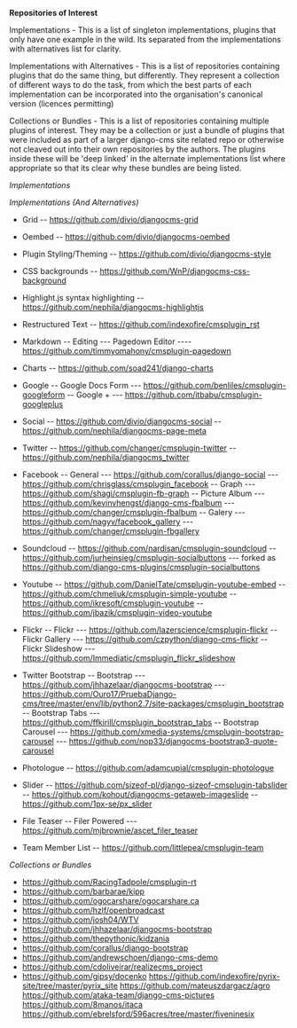 **Repositories of Interest**

Implementations - This is a list of singleton implementations, plugins that only have one example in the wild. Its separated from the implementations with alternatives list for clarity. 

Implementations with Alternatives - This is a list of repositories containing plugins that do the same thing, but differently. They represent a collection of different ways to do the task, from which the best parts of each implementation can be incorporated into the organisation's canonical version (licences permitting)

Collections or Bundles - This is a list of repositories containing multiple plugins of interest. They may be a collection or just a bundle of plugins that were included as part of a larger django-cms site related repo or otherwise not cleaved out into their own repositories by the authors. The plugins inside these will be 'deep linked' in the alternate implementations list where appropriate so that its clear why these bundles are being listed.  

_Implementations_



_Implementations (And Alternatives)_

- Grid 
-- https://github.com/divio/djangocms-grid

- Oembed
-- https://github.com/divio/djangocms-oembed

- Plugin Styling/Theming
-- https://github.com/divio/djangocms-style

- CSS backgrounds
-- https://github.com/WnP/djangocms-css-background

- Highlight.js syntax highlighting
-- https://github.com/nephila/djangocms-highlightjs

- Restructured Text
-- https://github.com/indexofire/cmsplugin_rst

- Markdown
-- Editing
--- Pagedown Editor
---- https://github.com/timmyomahony/cmsplugin-pagedown

- Charts
-- https://github.com/soad241/django-charts

- Google 
-- Google Docs Form 
--- https://github.com/benliles/cmsplugin-googleform
-- Google + 
--- https://github.com/itbabu/cmsplugin-googleplus

- Social 
-- https://github.com/divio/djangocms-social
-- https://github.com/nephila/djangocms-page-meta

- Twitter
-- https://github.com/changer/cmsplugin-twitter
-- https://github.com/nephila/djangocms_twitter

- Facebook 
-- General
--- https://github.com/corallus/django-social
--- https://github.com/chrisglass/cmsplugin_facebook
-- Graph
--- https://github.com/shagi/cmsplugin-fb-graph
-- Picture Album
--- https://github.com/kevinvhengst/django-cms-fbalbum
--- https://github.com/changer/cmsplugin-fbalbum
-- Galery
--- https://github.com/nagyv/facebook_gallery
--- https://github.com/changer/cmsplugin-fbgallery


- Soundcloud
-- https://github.com/nardisan/cmsplugin-soundcloud
-- https://github.com/jurheinsieg/cmsplugin-socialbuttons
--- forked as https://github.com/django-cms-plugins/cmsplugin-socialbuttons

- Youtube
-- https://github.com/DanielTate/cmsplugin-youtube-embed
-- https://github.com/chmeliuk/cmsplugin-simple-youtube
-- https://github.com/ikresoft/cmsplugin-youtube
-- https://github.com/jbazik/cmsplugin-video-youtube

- Flickr
-- Flickr
--- https://github.com/lazerscience/cmsplugin-flickr
-- Flickr Gallery
--- https://github.com/czpython/django-cms-flickr
-- Flickr Slideshow
--- https://github.com/Immediatic/cmsplugin_flickr_slideshow

- Twitter Bootstrap
-- Bootstrap
--- https://github.com/jhhazelaar/djangocms-bootstrap
--- https://github.com/Ouro17/PruebaDjango-cms/tree/master/env/lib/python2.7/site-packages/cmsplugin_bootstrap
-- Bootstrap Tabs
--- https://github.com/ffkirill/cmsplugin_bootstrap_tabs
-- Bootstrap Carousel
--- https://github.com/xmedia-systems/cmsplugin-bootstrap-carousel
--- https://github.com/nop33/djangocms-bootstrap3-quote-carousel

- Photologue 
-- https://github.com/adamcupial/cmsplugin-photologue

- Slider
-- https://github.com/sizeof-pl/django-sizeof-cmsplugin-tabslider
-- https://github.com/kohout/djangocms-getaweb-imageslide
-- https://github.com/1px-se/px_slider

- File Teaser 
-- Filer Powered 
--- https://github.com/mjbrownie/ascet_filer_teaser

- Team Member List
-- https://github.com/littlepea/cmsplugin-team

_Collections or Bundles_

- https://github.com/RacingTadpole/cmsplugin-rt
- https://github.com/barbarae/kipp
- https://github.com/ogocarshare/ogocarshare.ca
- https://github.com/hzlf/openbroadcast
- https://github.com/josh04/WTV
- https://github.com/jhhazelaar/djangocms-bootstrap
- https://github.com/thepythonic/kidzania
- https://github.com/corallus/django-bootstrap
- https://github.com/andrewschoen/django-cms-demo
- https://github.com/cdoliveirar/realizecms_project
- https://github.com/gipsy/docenko
https://github.com/indexofire/pyrix-site/tree/master/pyrix_site
https://github.com/mateuszdargacz/agro
https://github.com/ataka-team/django-cms-pictures
https://github.com/8manos/itaca
https://github.com/ebrelsford/596acres/tree/master/fiveninesix
